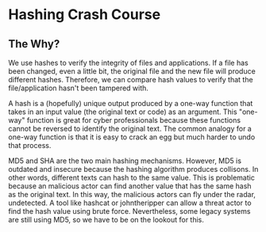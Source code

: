 <h1>Hashing Crash Course</h1>

<h2>The Why?</h2>

<p>We use hashes to verify the integrity of files and applications. If a file has been changed, even a little bit,
the original file and the new file will produce different hashes. Therefore, we can compare hash values to verify that 
the file/application hasn't been tampered with. 

A hash is a (hopefully) unique output produced by a one-way function that takes in an input value (the original text or code) 
as an argument. This "one-way" function is great for cyber professionals because these functions cannot be reversed to identify 
the original text. The common analogy for a one-way function is that it is easy to crack an egg but much harder to undo that process.

MD5 and SHA are the two main hashing mechanisms. However, MD5 is outdated and insecure because the hashing algorithm 
produces collisons. In other words, different texts can hash to the same value. This is problematic because an malicious 
actor can find another value that has the same hash as the original text. In this way, the malicious actors can fly under 
the radar, undetected. A tool like hashcat or johntheripper can allow a threat actor to find the hash value using brute force. 
Nevertheless, some legacy systems are still using MD5, so we have to be on the lookout for this. 
</p>
